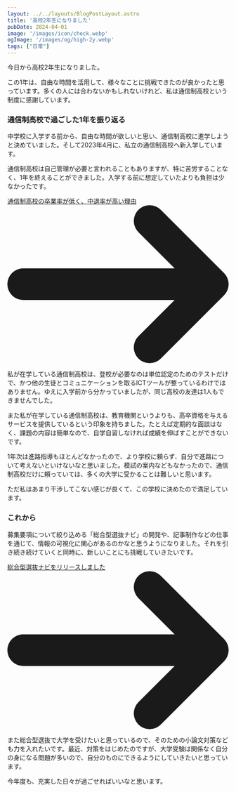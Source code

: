 ```yaml
---
layout: ../../layouts/BlogPostLayout.astro
title: '高校2年生になりました'
pubDate: 2024-04-01
image: '/images/icon/check.webp'
ogImage: '/images/og/high-2y.webp'
tags: ["日常"]
---
```


今日から高校2年生になりました。

この1年は、自由な時間を活用して、様々なことに挑戦できたのが良かったと思っています。多くの人には合わないかもしれないけれど、私は通信制高校という制度に感謝しています。

### 通信制高校で過ごした1年を振り返る
中学校に入学する前から、自由な時間が欲しいと思い、通信制高校に進学しようと決めていました。そして2023年4月に、私立の通信制高校へ新入学しています。

通信制高校は自己管理が必要と言われることもありますが、特に苦労することなく、1年を終えることができました。入学する前に想定していたよりも負担は少なかったです。

<a href="https://note.com/knocklearn/n/n844c2ee53222" target="_blank" class="inline-flex items-center font-medium text-blue-600 dark:text-blue-500 hover:underline">
    通信制高校の卒業率が低く、中退率が高い理由
    <svg class="w-5 h-5 ms-2 rtl:rotate-180" aria-hidden="true" xmlns="http://www.w3.org/2000/svg" fill="none" viewBox="0 0 14 10">
        <path stroke="currentColor" stroke-linecap="round" stroke-linejoin="round" stroke-width="2" d="M1 5h12m0 0L9 1m4 4L9 9"/>
    </svg>
</a>

私が在学している通信制高校は、登校が必要なのは単位認定のためのテストだけで、かつ他の生徒とコミュニケーションを取るICTツールが整っているわけではありません。ゆえに入学前から分かっていましたが、同じ高校の友達は1人もできませんでした。

また私が在学している通信制高校は、教育機関というよりも、高卒資格を与えるサービスを提供しているという印象を持ちました。たとえば定期的な面談はなく、課題の内容は簡単なので、自学自習しなければ成績を伸ばすことができないです。

1年次は進路指導もほとんどなかったので、より学校に頼らず、自分で進路について考えないといけないなと思いました。模試の案内などもなかったので、通信制高校だけに頼っていては、多くの大学に受かることは難しいと思います。

ただ私はあまり干渉してこない感じが良くて、この学校に決めたので満足しています。

### これから
募集要項について絞り込める「総合型選抜ナビ」の開発や、記事制作などの仕事を通じて、情報の可視化に関心があるのかなと思うようになりました。それを引き続き続けていくと同時に、新しいことにも挑戦していきたいです。

<a href="http://iuto.work/posts/sogogata-navi" target="_blank" class="inline-flex items-center font-medium text-blue-600 dark:text-blue-500 hover:underline">
    総合型選抜ナビをリリースしました
    <svg class="w-5 h-5 ms-2 rtl:rotate-180" aria-hidden="true" xmlns="http://www.w3.org/2000/svg" fill="none" viewBox="0 0 14 10">
        <path stroke="currentColor" stroke-linecap="round" stroke-linejoin="round" stroke-width="2" d="M1 5h12m0 0L9 1m4 4L9 9"/>
    </svg>
</a>

また総合型選抜で大学を受けたいと思っているので、そのための小論文対策なども力を入れたいです。最近、対策をはじめたのですが、大学受験は関係なく自分の身になる問題が多いので、自分のものにできるようにしていきたいと思っています。

今年度も、充実した日々が過ごせればいいなと思います。